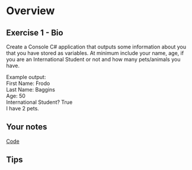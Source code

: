 # Overview
## Exercise 1 - Bio
Create a Console C# application that outputs some information about you that you have stored as variables. At minimum include your name, age, if you are an International Student or not and how many pets/animals you have.  
 
Example output:  
First Name: Frodo  
Last Name: Baggins  
Age: 50  
International Student? True  
I have 2 pets.  

## Your notes
[Code](../../classActivities/Week-1/Exercise1Bio.cs)

## Tips